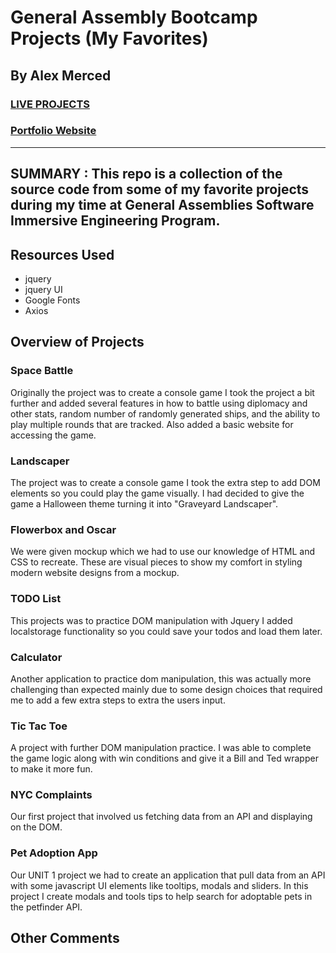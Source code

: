 # General Assembly Bootcamp Projects (My Favorites)
## By Alex Merced
### [LIVE PROJECTS](https://sites.google.com/view/ambootcampprojects/home)
### [Portfolio Website](https://www.AlexMercedCoder.com)
---
**SUMMARY** :
This repo is a collection of the source code from some of my favorite projects during my time at General Assemblies Software Immersive Engineering Program.
---
## Resources Used

- jquery
- jquery UI
- Google Fonts
- Axios

## Overview of Projects

### Space Battle
Originally the project was to create a console game I took the project a bit further and added several features in how to battle using diplomacy and other stats, random number of randomly generated ships, and the ability to play multiple rounds that are tracked. Also added a basic website for accessing the game.

### Landscaper
The project was to create a console game I took the extra step to add DOM elements so you could play the game visually. I had decided to give the game a Halloween theme turning it into "Graveyard Landscaper".

### Flowerbox and Oscar
We were given mockup which we had to use our knowledge of HTML and CSS to recreate. These are visual pieces to show my comfort in styling modern website designs from a mockup.

### TODO List
This projects was to practice DOM manipulation with Jquery I added localstorage functionality so you could save your todos and load them later.

### Calculator
Another application to practice dom manipulation, this was actually more challenging than expected mainly due to some design choices that required me to add a few extra steps to extra the users input.

### Tic Tac Toe
A project with further DOM manipulation practice. I was able to complete the game logic along with win conditions and give it a Bill and Ted wrapper to make it more fun.

### NYC Complaints
Our first project that involved us fetching data from an API and displaying on the DOM.

### Pet Adoption App
Our UNIT 1 project we had to create an application that pull data from an API with some javascript UI elements like tooltips, modals and sliders. In this project I create modals and tools tips to help search for adoptable pets in the petfinder API.


## Other Comments


<!-- Image Tag: ![alt text](image.jpg) -->
<!-- Link Tag: [title](https://www.example.com) -->
<!-- https://www.markdownguide.org/cheat-sheet/ -->
